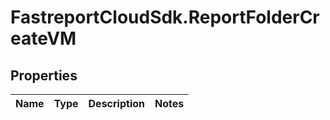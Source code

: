 # FastreportCloudSdk.ReportFolderCreateVM

## Properties

Name | Type | Description | Notes
------------ | ------------- | ------------- | -------------


